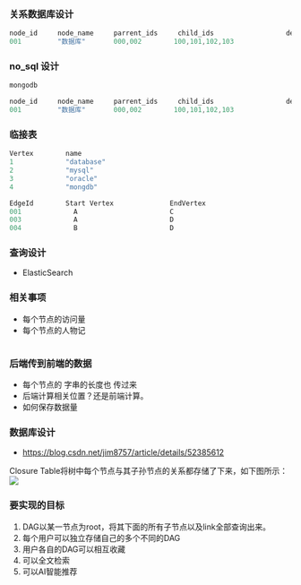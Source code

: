 ### 关系数据库设计 

```c++
node_id     node_name     parrent_ids     child_ids                  desc       url...       tags...
001         "数据库"       000,002        100,101,102,103             
```

### no_sql 设计
```c++
mongodb

node_id     node_name     parrent_ids     child_ids                  desc       url...       tags...
001         "数据库"       000,002        100,101,102,103             

```
### 临接表
```c
Vertex        name        
1             "database"
2             "mysql"
3             "oracle"
4             "mongdb"

```

```c
EdgeId	      Start Vertex           	EndVertex
001             A                       C
003             A                       D
004             B                       D

```
### 查询设计
* ElasticSearch

### 相关事项
* 每个节点的访问量
* 每个节点的人物记
```c++

```

### 后端传到前端的数据
* 每个节点的 字串的长度也 传过来
* 后端计算相关位置？还是前端计算。
* 如何保存数据量

### 数据库设计
* https://blog.csdn.net/jim8757/article/details/52385612

Closure Table将树中每个节点与其子孙节点的关系都存储了下来，如下图所示：
![](https://github.com/asialiugf/blogs/blob/master/image/1333729578_4459.jpg)

### 要实现的目标
1. DAG以某一节点为root，将其下面的所有子节点以及link全部查询出来。
2. 每个用户可以独立存储自己的多个不同的DAG
3. 用户各自的DAG可以相互收藏
4. 可以全文检索
5. 可以AI智能推荐


